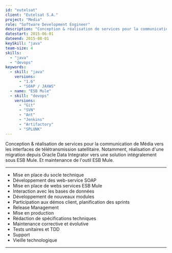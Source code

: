 ```yaml
---
id: "eutelsat"
client: "Eutelsat S.A."
project: "Media"
role: "Software Development Engineer" 
description: "Conception & réalisation de services pour la communication de Média vers les interfaces de télétransmission satellitaire"
datestart: 2015-06-01
dateend: 2015-08-01
keySkill: "java"
team-size: 4
skills:
  - "java"
  - "devops"
keywords:
  - skill: "java"
    versions:
      - "1.6"
      - "SOAP / JAXWS"
  - name: "ESB Mule"
  - skill: "devops"
    versions:
      - "Git"
      - "SVN"
      - "Ant"
      - "Jenkins"
      - "Artifactory"
      - "SPLUNK"
---
```


Conception & réalisation de services pour la communication de Média vers les interfaces de télétransmission satellitaire.
Notamment, réalisation d'une migration depuis Oracle Data Integrator vers une solution intégralement sous ESB Mule.
Et maintenance de l'outil ESB Mule.

---

- Mise en place du socle technique
- Développement des web-service SOAP
- Mise en place de webs services ESB Mule
- Interaction avec les bases de données
- Développement de nouveaux modules
- Participation aux démos client, planification des sprints
- Release Management
- Mise en production
- Rédaction de spécifications techniques
- Maintenance corrective et évolutive
- Tests unitaires et TDD
- Support
- Vieille technologique

---
